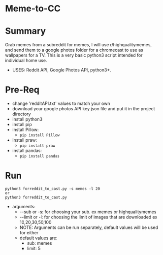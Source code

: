 # Meme-to-CC
    
# Summary 
  Grab memes from a subreddit for memes, I will use r/highqualitymemes, and send them to a google photos folder for
  a chromecast to use as wallpapers for a TV. This is a very basic python3 script intended for individual home use. 
  - USES: Reddit API, Google Photos API, python3+. 

# Pre-Req
  - change 'redditAPI.txt' values to match your own
  - download your google photos API key json file and put it in the project directory
  - install python3
  - install pip
  - install Pillow:
    - `pip install Pillow`
  - install praw:
    - `pip install praw`
  - install pandas:
    - `pip install pandas`

# Run
    python3 forreddit_to_cast.py -s memes -l 20
    or
    python3 forreddit_to_cast.py
  - arguments: 
    - --sub or -s: for choosing your sub. ex memes or highqualitymemes
    - --limit or -l: for choosing the limit of images that are downloaded ex 10,20,30,50,100
    - NOTE: Arguments can be run separately, default values will be used for either 
    - default values are:
        - sub: memes
        - limit: 5
